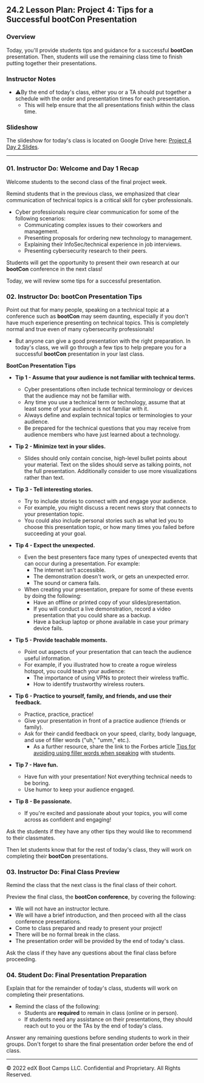 ## 24.2 Lesson Plan: Project 4: Tips for a Successful bootCon Presentation

### Overview

Today, you'll provide students tips and guidance for a successful **bootCon** presentation. Then, students will use the remaining class time to finish putting together their presentations.

### Instructor Notes

- ⚠️By the end of today's class, either you or a TA should put together a schedule with the order and presentation times for each presentation.
  - This will help ensure that the all presentations finish within the class time.


### Slideshow

The slideshow for today's class is located on Google Drive here: [Project 4 Day 2 Slides](https://docs.google.com/presentation/d/1iu22oCAY3vzxUMIzGc-iBI7rd-hG9RN65QUvEsIg-nU/edit). 

---

### 01. Instructor Do: Welcome and Day 1 Recap

Welcome students to the second class of the final project week.

Remind students that in the previous class, we emphasized that clear communication of technical topics is a critical skill for cyber professionals.
   
-  Cyber professionals require clear communication for some of the following scenarios:
    - Communicating complex issues to their coworkers and management.
    - Presenting proposals for ordering new technology to management.
    - Explaining their InfoSec/technical experience in job interviews.
    - Presenting cybersecurity research to their peers.
  
Students will get the opportunity to present their own research at our **bootCon** conference in the next class!

Today, we will review some tips for a successful presentation. 


### 02. Instructor Do: bootCon Presentation Tips

Point out that for many people, speaking on a technical topic at a conference such as **bootCon** may seem daunting, especially if you don't have much experience presenting on technical topics. This is completely normal and true even of many cybersecurity professionals!
   - But anyone can give a good presentation with the right preparation. In today's class, we will go through a few tips to help prepare you for a successful **bootCon** presentation in your last class.

**BootCon Presentation Tips**

- **Tip 1 - Assume that your audience is not familiar with technical terms.**
  - Cyber presentations often include technical terminology or devices that the audience may not be familiar with.  
  - Any time you use a technical term or technology, assume that at least some of your audience is not familiar with it.  
  - Always define and explain technical topics or terminologies to your audience.
  - Be prepared for the technical questions that you may receive from audience members who have just learned about a technology.

- **Tip 2 - Minimize text in your slides.**
  - Slides should only contain concise, high-level bullet points about your material. Text on the slides should serve as talking points, not the full presentation. Additionally consider to use more visualizations rather than text.

- **Tip 3 - Tell interesting stories.**
  - Try to include stories to connect with and engage your audience.
  - For example, you might discuss a recent news story that connects to your presentation topic.
  - You could also include personal stories such as what led you to choose this presentation topic, or how many times you failed before succeeding at your goal.
  
- **Tip 4 - Expect the unexpected.**
   - Even the best presenters face many types of unexpected events that can occur during a presentation. For example:
     - The internet isn't accessible.
     - The demonstration doesn't work, or gets an unexpected error.
     - The sound or camera fails.
   - When creating your presentation, prepare for some of these events by doing the following:
     - Have an offline or printed copy of your slides/presentation.
     - If you will conduct a live demonstration, record a video presentation that you could share as a backup.
     - Have a backup laptop or phone available in case your primary device fails.

- **Tip 5 - Provide teachable moments.**
   - Point out aspects of your presentation that can teach the audience useful information.
   - For example, if you illustrated how to create a rogue wireless hotspot, you could teach your audience:
      - The importance of using VPNs to protect their wireless traffic.
      - How to identify trustworthy wireless routers.
   
- **Tip 6 - Practice to yourself, family, and friends, and use their feedback.**
   - Practice, practice, practice!
   - Give your presentation in front of a practice audience (friends or family).
   - Ask for their candid feedback on your speed, clarity, body language, and use of filler words ("uh," "umm," etc.).
      - As a further resource, share the link to the Forbes article [Tips for avoiding using filler words when speaking](https://www.forbes.com/sites/work-in-progress/2014/12/17/four-ways-to-stop-saying-um-and-other-filler-words/?sh=24fcebee2515) with students.
     
- **Tip 7 - Have fun.**
  - Have fun with your presentation! Not everything technical needs to be boring.
  - Use humor to keep your audience engaged.

- **Tip 8 - Be passionate.**
   - If you're excited and passionate about your topics, you will come across as confident and engaging!

Ask the students if they have any other tips they would like to recommend to their classmates.

Then let students know that for the rest of today's class, they will work on completing their **bootCon** presentations. 

### 03. Instructor Do: Final Class Preview

Remind the class that the next class is the final class of their cohort.

Preview the final class, the **bootCon conference**, by covering the following:
  - We will not have an instructor lecture.
  - We will have a brief introduction, and then proceed with all the class conference presentations.
  - Come to class prepared and ready to present your project!
  - There will be no formal break in the class.
  - The presentation order will be provided by the end of today's class.

Ask the class if they have any questions about the final class before proceeding.

### 04. Student Do: Final Presentation Preparation 

Explain that for the remainder of today's class, students will work on completing their presentations.
- Remind the class of the following:
   - Students are **required** to remain in class (online or in person).
   - If students need any assistance on their presentations, they should reach out to you or the TAs by the end of today's class.

Answer any remaining questions before sending students to work in their groups. Don't forget to share the final presentation order before the end of class.

---

© 2022 edX Boot Camps LLC. Confidential and Proprietary. All Rights Reserved.

